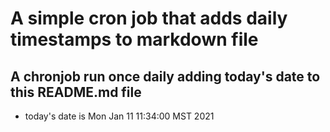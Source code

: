 A simple cron job that adds daily timestamps to markdown file
============================================================
## A chronjob run once daily adding today's date to this README.md file
* today's date is Mon Jan 11 11:34:00 MST 2021
